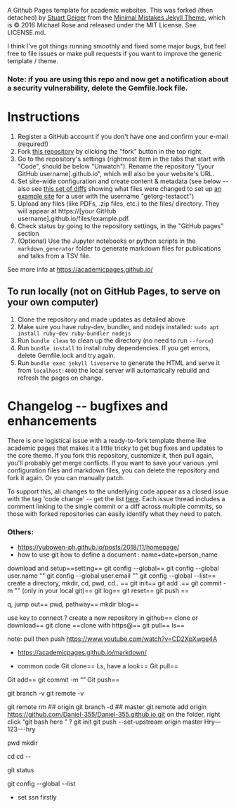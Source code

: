A Github Pages template for academic websites. This was forked (then detached) by [Stuart Geiger](https://github.com/staeiou) from the [Minimal Mistakes Jekyll Theme](https://mmistakes.github.io/minimal-mistakes/), which is © 2016 Michael Rose and released under the MIT License. See LICENSE.md.

I think I've got things running smoothly and fixed some major bugs, but feel free to file issues or make pull requests if you want to improve the generic template / theme.

### Note: if you are using this repo and now get a notification about a security vulnerability, delete the Gemfile.lock file. 

# Instructions

1. Register a GitHub account if you don't have one and confirm your e-mail (required!)
1. Fork [this repository](https://github.com/academicpages/academicpages.github.io) by clicking the "fork" button in the top right. 
1. Go to the repository's settings (rightmost item in the tabs that start with "Code", should be below "Unwatch"). Rename the repository "[your GitHub username].github.io", which will also be your website's URL.
1. Set site-wide configuration and create content & metadata (see below -- also see [this set of diffs](http://archive.is/3TPas) showing what files were changed to set up [an example site](https://getorg-testacct.github.io) for a user with the username "getorg-testacct")
1. Upload any files (like PDFs, .zip files, etc.) to the files/ directory. They will appear at https://[your GitHub username].github.io/files/example.pdf.  
1. Check status by going to the repository settings, in the "GitHub pages" section
1. (Optional) Use the Jupyter notebooks or python scripts in the `markdown_generator` folder to generate markdown files for publications and talks from a TSV file.

See more info at https://academicpages.github.io/

## To run locally (not on GitHub Pages, to serve on your own computer)

1. Clone the repository and made updates as detailed above
1. Make sure you have ruby-dev, bundler, and nodejs installed: `sudo apt install ruby-dev ruby-bundler nodejs`
1. Run `bundle clean` to clean up the directory (no need to run `--force`)
1. Run `bundle install` to install ruby dependencies. If you get errors, delete Gemfile.lock and try again.
1. Run `bundle exec jekyll liveserve` to generate the HTML and serve it from `localhost:4000` the local server will automatically rebuild and refresh the pages on change.

# Changelog -- bugfixes and enhancements

There is one logistical issue with a ready-to-fork template theme like academic pages that makes it a little tricky to get bug fixes and updates to the core theme. If you fork this repository, customize it, then pull again, you'll probably get merge conflicts. If you want to save your various .yml configuration files and markdown files, you can delete the repository and fork it again. Or you can manually patch. 

To support this, all changes to the underlying code appear as a closed issue with the tag 'code change' -- get the list [here](https://github.com/academicpages/academicpages.github.io/issues?q=is%3Aclosed%20is%3Aissue%20label%3A%22code%20change%22%20). Each issue thread includes a comment linking to the single commit or a diff across multiple commits, so those with forked repositories can easily identify what they need to patch.

### Others:
* https://yubowen-ph.github.io/posts/2018/11/homepage/
* how to use git
how to define a document : name+date+person_name

download and setup==setting== 
git config --global== 
git config --global user.name ""
git config --global user.email ""
git config --global --list==
create a directory, mkdir, cd, pwd, cd.. ==
git init==
git add .==
git commit -m "" (only in your local git)==
git log==
git reset==
git push ==

q, jump out==
pwd, pathway==
mkdir blog==



use key to connect ?
create a new repository in github==
clone or download==
git clone ==clone with https@==
git pull==
ls==

note: pull then push 
https://www.youtube.com/watch?v=CD2XpXwge4A 

* https://academicpages.github.io/markdown/

* common code
Git clone==
Ls, have a look== 
Git pull==

Git add==
git commit -m “”
Git push==

git branch -v
git remote -v

git remote rm ## origin
git branch -d ## master
git remote add origin https://github.com/Daniel-355/Daniel-355.github.io.git
on the folder, right click “git bash here ” ? git init
git push --set-upstream origin master
Hry—123---hry

pwd
mkdir

cd
cd --

git status

git config --global --list


* set ssn firstly
